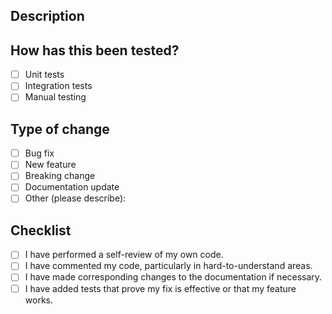 
## Description
<!-- Provide a brief description of the changes or additions in this pull request. -->

## How has this been tested?
- [ ] Unit tests
- [ ] Integration tests
- [ ] Manual testing

## Type of change
- [ ] Bug fix
- [ ] New feature
- [ ] Breaking change
- [ ] Documentation update
- [ ] Other (please describe):

## Checklist
<!-- Please ensure that you have completed the following before submitting your pull request. Delete any tasks that are not applicable. -->

- [ ] I have performed a self-review of my own code.
- [ ] I have commented my code, particularly in hard-to-understand areas.
- [ ] I have made corresponding changes to the documentation if necessary.
- [ ] I have added tests that prove my fix is effective or that my feature works.
